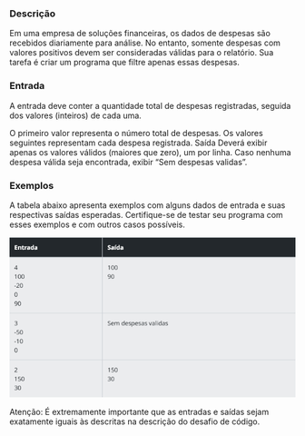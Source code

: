 ### Descrição

Em uma empresa de soluções financeiras, os dados de despesas são recebidos diariamente para análise. No entanto, somente despesas com valores positivos devem ser consideradas válidas para o relatório. Sua tarefa é criar um programa que filtre apenas essas despesas.

### Entrada
A entrada deve conter a quantidade total de despesas registradas, seguida dos valores (inteiros) de cada uma.

O primeiro valor representa o número total de despesas.
Os valores seguintes representam cada despesa registrada.
Saída
Deverá exibir apenas os valores válidos (maiores que zero), um por linha. Caso nenhuma despesa válida seja encontrada, exibir “Sem despesas validas”.

### Exemplos
A tabela abaixo apresenta exemplos com alguns dados de entrada e suas respectivas saídas esperadas. Certifique-se de testar seu programa com esses exemplos e com outros casos possíveis.

![alt text](image.png)

Atenção: É extremamente importante que as entradas e saídas sejam exatamente iguais às descritas na descrição do desafio de código.